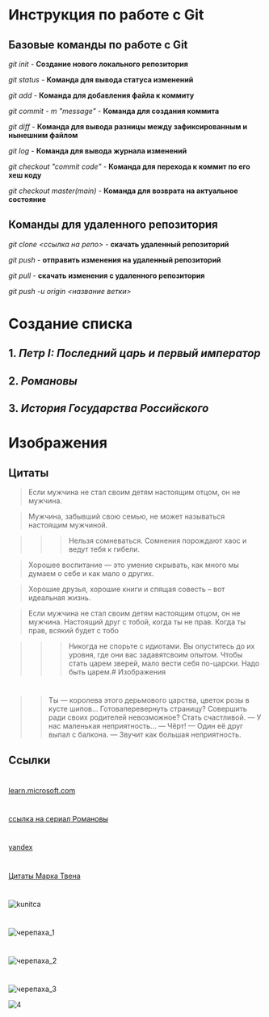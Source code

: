 # Инструкция по работе с Git
## Базовые команды по работе с Git

*git init* - **Создание нового локального репозитория**

*git status* - **Команда для вывода статуса изменений**

*git add* - **Команда для добавления файла к коммиту**


*git commit - m "message"* - **Команда для создания коммита**

*git diff* - **Команда для вывода разницы между зафиксированным и нынешним файлом**

*git log* - **Команда для вывода журнала изменений**

*git checkout "commit code"* - **Команда для перехода к коммит по его хеш коду**

*git checkout master(main)* - **Команда для возврата на актуальное состояние**

## Команды для удаленного репозитория 

*git clone <ссылка на репо>* - **скачать удаленный репозиторий**

*git push* - **отправить изменения на удаленный репозиторий**

*git pull* - **скачать изменения с удаленного репозитория**

*git push -u origin <название ветки>*

# Создание списка

## 1. *Петр I: Последний царь и первый император*

## 2. *Романовы*

## 3. *История Государства Российского*
# Изображения



## Цитаты

>Если мужчина не стал своим детям настоящим отцом, он не мужчина.

>Мужчина, забывший свою семью, не может называться настоящим мужчиной.

>>>Нельзя сомневаться. Сомнения порождают хаос и ведут тебя к гибели.

>Хорошее воспитание — это умение скрывать, как много мы думаем о себе и как мало о других.

>Хорошие друзья, хорошие книги и спящая совесть – вот идеальная жизнь.

>Если мужчина не стал своим детям настоящим отцом, он не мужчина.
>Настоящий друг с тобой, когда ты не прав. Когда ты прав, всякий будет с тобо

>>>Никогда не спорьте с идиотами. Вы опуститесь до их уровня, где они вас задавятсвоим опытом.
>Чтобы стать царем зверей, мало вести себя по-царски. Надо быть царем.# Изображения
#
>>Ты — королева этого дерьмового царства, цветок розы в кусте шипов... Готоваперевернуть страницу? Совершить ради своих родителей невозможное? Стать счастливой.
>>— У нас маленькая неприятность...
>>— Чёрт!
>>— Один её друг выпал с балкона.
>>— Звучит как большая неприятность.
## Ссылки

#
[learn.microsoft.com](https://learn.microsoft.com/azure/load-balancer/load-balancer-overview)
#

[ссылка на сериал Романовы](https://www.kinopoisk.ru/series/743975/)
#
 [yandex](https://dzen.ru/?clid=2242347&yredirect=true)
#
 [Цитаты Марка Твена](https://citaty.info/man/mark-tven)
#

![kunitca](/seminar/img/kunitca.jpg)

#

![черепаха_1](/seminar/img/1.jpg)

#

![черепаха_2](/seminar/img/2.jpg)

#

![черепаха_3](/seminar/img/3.jpg)

![4](/seminar/img/4.jpg)
